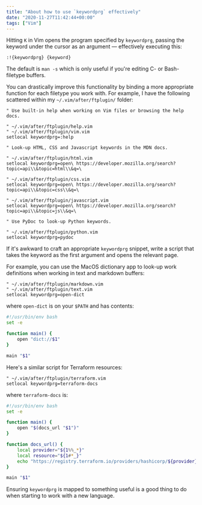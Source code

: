 ```yaml
---
title: "About how to use `keywordprg` effectively"
date: "2020-11-27T11:42:44+00:00"
tags: ["Vim"]
---
```


Hitting `K` in Vim opens the program specified by `keywordprg`, passing the
keyword under the cursor as an argument — effectively executing this:

```vim
:!{keywordprg} {keyword}
```

The default is `man -s` which is only useful if you're editing C- or
Bash-filetype buffers.

You can drastically improve this functionality by binding a more appropriate
function for each filetype you work with. For example, I have the following
scattered within my `~/.vim/after/ftplugin/` folder:

```vim
" Use built-in help when working on Vim files or browsing the help docs.

" ~/.vim/after/ftplugin/help.vim
" ~/.vim/after/ftplugin/vim.vim
setlocal keywordprg=:help

" Look-up HTML, CSS and Javascript keywords in the MDN docs.

" ~/.vim/after/ftplugin/html.vim
setlocal keywordprg=open\ https://developer.mozilla.org/search?topic=api\\&topic=html\\&q=\

" ~/.vim/after/ftplugin/css.vim
setlocal keywordprg=open\ https://developer.mozilla.org/search?topic=api\\&topic=css\\&q=\

" ~/.vim/after/ftplugin/javascript.vim
setlocal keywordprg=open\ https://developer.mozilla.org/search?topic=api\\&topic=js\\&q=\

" Use PyDoc to look-up Python keywords.

" ~/.vim/after/ftplugin/python.vim
setlocal keywordprg=pydoc
```

If it's awkward to craft an appropriate `keywordprg` snippet, write a script
that takes the keyword as the first argument and opens the relevant page.

For example, you can use the MacOS dictionary app to look-up work definitions
when working in text and markdown buffers:

```vim
" ~/.vim/after/ftplugin/markdown.vim
" ~/.vim/after/ftplugin/text.vim
setlocal keywordprg=open-dict
```

where `open-dict` is on your `$PATH` and has contents:

```bash
#!/usr/bin/env bash
set -e

function main() {
    open "dict://$1"
}

main "$1"
```

Here's a similar script for Terraform resources:

```vim
" ~/.vim/after/ftplugin/terraform.vim
setlocal keywordprg=terraform-docs
```

where `terraform-docs` is:

```bash
#!/usr/bin/env bash
set -e

function main() {
    open "$(docs_url "$1")"
}

function docs_url() {
    local provider="${1%%_*}"
    local resource="${1#*_}"
    echo "https://registry.terraform.io/providers/hashicorp/${provider}/latest/docs/resources/${resource}"
}

main "$1"
```

Ensuring `keywordprg` is mapped to something useful is a good thing to do when
starting to work with a new language.

